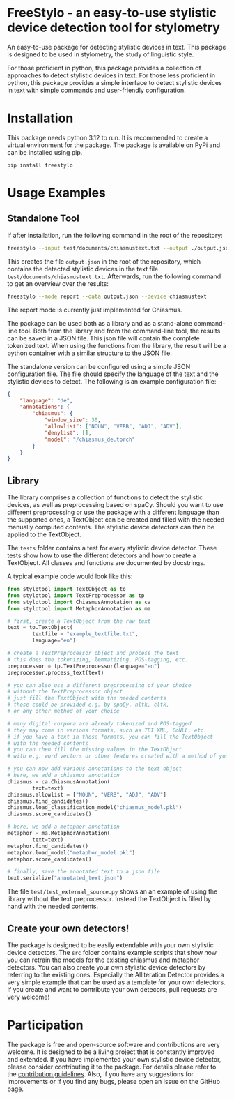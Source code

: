 # FreeStylo - an easy-to-use stylistic device detection tool for stylometry

An easy-to-use package for detecting stylistic devices in text. This package is designed to be used in stylometry, the study of linguistic style.

For those proficient in python, this package provides a collection of approaches to detect stylistic devices in text. For those less proficient in python, this package provides a simple interface to detect stylistic devices in text with simple commands and user-friendly configuration.

# Installation

This package needs python 3.12 to run. It is recommended to create
a virtual environment for the package.
The package is available on PyPi and can be installed using pip.

```
pip install freestylo
```
# Usage Examples

## Standalone Tool

If after installation, run the following command in the root of the repository:

```bash
freestylo --input test/documents/chiasmustext.txt --output ./output.json --config example_config.json
```

This creates the file `output.json` in the root of the repository, which contains the detected stylistic devices in the text file `test/documents/chiasmustext.txt`.
Afterwards, run the following command to get an overview over the results:

```bash
freestylo --mode report --data output.json --device chiasmustext
```

The report mode is currently just implemented for Chiasmus.

The package can be used both as a library and as a stand-alone command-line tool.
Both from the library and from the command-line tool, the results can be saved in a JSON file.
This json file will contain the complete tokenized text.
When using the functions from the library, the result will be a python container with a similar structure to the JSON file.

The standalone version can be configured using a simple JSON configuration file. The file should specify the language of the text and the stylistic devices to detect. The following is an example configuration file:

```json
{
    "language": "de",
    "annotations": {
        "chiasmus": {
            "window_size": 30,
            "allowlist": ["NOUN", "VERB", "ADJ", "ADV"],
            "denylist": [],
            "model": "/chiasmus_de.torch"
        }
    }
}
```

## Library

The library comprises a collection of functions to detect the stylistic devices, as well as preprocessing based on spaCy.
Should you want to use different preprocessing or use the package with a different language than the supported ones, a TextObject can be created and filled with the needed manually computed contents.
The stylistic device detectors can then be applied to the TextObject.

The `tests` folder contains a test for every stylistic device detector.
These tests show how to use the different detectors and how to create a TextObject.
All classes and functions are documented by docstrings.

A typical example code would look like this:
```python
from stylotool import TextObject as to
from stylotool import TextPreprocessor as tp
from stylotool import ChiasmusAnnotation as ca
from stylotool import MetaphorAnnotation as ma

# first, create a TextObject from the raw text
text = to.TextObject(
        textfile = "example_textfile.txt",
        language="en")

# create a TextPreprocessor object and process the text
# this does the tokenizing, lemmatizing, POS-tagging, etc.
preprocessor = tp.TextPreprocessor(language="en")
preprocessor.process_text(text)

# you can also use a different preprocessing of your choice
# without the TextPreprocessor object
# just fill the TextObject with the needed contents
# those could be provided e.g. by spaCy, nltk, cltk,
# or any other method of your choice

# many digital corpora are already tokenized and POS-tagged
# they may come in various formats, such as TEI XML, CoNLL, etc.
# if you have a text in those formats, you can fill the TextObject
# with the needed contents
# you can then fill the missing values in the TextObject
# with e.g. word vectors or other features created with a method of your choice.

# you can now add various annotations to the text object
# here, we add a chiasmus annotation
chiasmus = ca.ChiasmusAnnotation(
        text=text)
chiasmus.allowlist = ["NOUN", "VERB", "ADJ", "ADV"]
chiasmus.find_candidates()
chiasmus.load_classification_model("chiasmus_model.pkl")
chiasmus.score_candidates()

# here, we add a metaphor annotation
metaphor = ma.MetaphorAnnotation(
        text=text)
metaphor.find_candidates()
metaphor.load_model("metaphor_model.pkl")
metaphor.score_candidates()

# finally, save the annotated text to a json file
text.serialize("annotated_text.json")
```

The file `test/test_external_source.py` shows an an example of using the library without the text preprocessor. Instead the TextObject is filled by hand with the needed contents.

## Create your own detectors!


The package is designed to be easily extendable with your own stylistic device detectors.
The `src` folder contains example scripts that show how you can retrain the models for the existing chiasmus and metaphor detectors.
You can also create your own stylistic device detectors by referring to the existing ones.
Especially the Alliteration Detector provides a very simple example that can be used as a template for your own detectors.
If you create and want to contribute your own detecors, pull requests are very welcome!


# Participation
The package is free and open-source software and contributions are very welcome.
It is designed to be a living project that is constantly improved and extended.
If you have implemented your own stylistic device detector, please consider contributing it to the package.
For details please refer to the [contribution guidelines](CONTRIBUTING.md).
Also, if you have any suggestions for improvements or if you find any bugs, please open an issue on the GitHub page.
